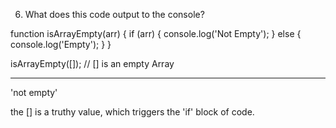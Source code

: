 6. What does this code output to the console?

function isArrayEmpty(arr) {
if (arr) {
console.log('Not Empty');
} else {
console.log('Empty');
}
}

isArrayEmpty([]); // [] is an empty Array

---

'not empty'

the [] is a truthy value, which triggers the 'if' block of code.

